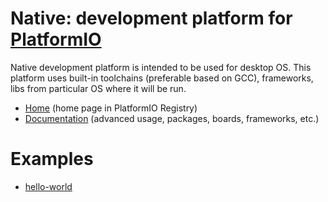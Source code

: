 
# Native: development platform for [PlatformIO](https://platformio.org)

Native development platform is intended to be used for desktop OS. This platform uses built-in toolchains (preferable based on GCC), frameworks, libs from particular OS where it will be run.

* [Home](https://platformio.org/platforms/native) (home page in PlatformIO Registry)
* [Documentation](http://docs.platformio.org/page/platforms/native.html) (advanced usage, packages, boards, frameworks, etc.)

# Examples

* [hello-world](https://github.com/platformio/platform-native/tree/master/examples/hello-world)
